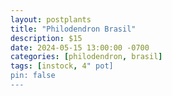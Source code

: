 ```yaml
---
layout: postplants
title: "Philodendron Brasil"
description: $15
date: 2024-05-15 13:00:00 -0700
categories: [philodendron, brasil]
tags: [instock, 4" pot]
pin: false
---
```

